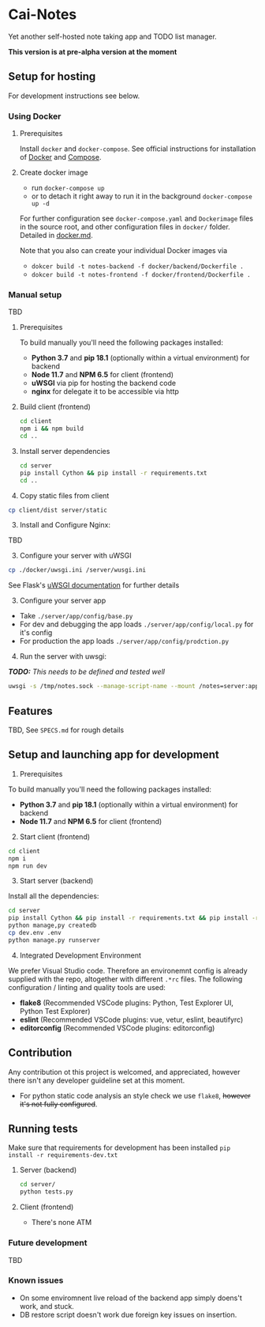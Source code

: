 # Cai-Notes

Yet another self-hosted note taking app and TODO list manager.

**This version is at pre-alpha version at the moment**

## Setup for hosting

For development instructions see below.

### Using Docker

1. Prerequisites

    Install `docker` and `docker-compose`.
    See official instructions for installation of
    [Docker](https://www.docker.com/get-started) and
    [Compose](https://docs.docker.com/compose/install/).

2. Create docker image

    - run `docker-compose up`
    - or to detach it right away to run it in the background `docker-compose up -d`

    For further configuration see `docker-compose.yaml` and
    `Dockerimage` files in the source root, and other configuration
    files in `docker/` folder. Detailed in [docker.md](docker.md).

    Note that you also can create your individual Docker images via

    - `dokcer build -t notes-backend -f docker/backend/Dockerfile .`
    - `dokcer build -t notes-frontend -f docker/frontend/Dockerfile .`


### Manual setup

  TBD



1. Prerequisites

    To build manually you'll need the following packages installed:

    - **Python 3.7** and **pip 18.1** (optionally within a virtual environment) for backend
    - **Node 11.7** and **NPM 6.5** for client (frontend)
    - **uWSGI** via pip for hosting the backend code
    - **nginx** for delegate it to be accessible via http

1. Build client (frontend)

    ```bash
    cd client
    npm i && npm build
    cd ..
    ```

2. Install server dependencies

    ```bash
    cd server
    pip install Cython && pip install -r requirements.txt
    cd ..
    ```

3. Copy static files from client

  ```bash
  cp client/dist server/static
  ```

3. Install and Configure Nginx:

  TBD

3. Configure your server with uWSGI

  ```bash
  cp ./docker/uwsgi.ini /server/wusgi.ini
```

See Flask's [uWSGI documentation](http://flask.pocoo.org/docs/1.0/deploying/uwsgi/) for further details

3. Configure your server app

  - Take `./server/app/config/base.py`
  - For dev and debugging the app loads `./server/app/config/local.py` for it's config
  - For production the app loads `./server/app/config/prodction.py`

4. Run the server with uwsgi:

  ***TODO:*** *This needs to be defined and tested well*

  ```bash
  uwsgi -s /tmp/notes.sock --manage-script-name --mount /notes=server:app
  ```

## Features

TBD, See `SPECS.md` for rough details


## Setup and launching app for development

1. Prerequisites

  To build manually you'll need the following packages installed:

  - **Python 3.7** and **pip 18.1** (optionally within a virtual environment) for backend
  - **Node 11.7** and **NPM 6.5** for client (frontend)

2. Start client (frontend)

  ```bash
  cd client
  npm i
  npm run dev
  ```

3. Start server (backend)

  Install all the dependencies:

  ```bash
  cd server
  pip install Cython && pip install -r requirements.txt && pip install -r requirements-dev.txt
  python manage,py createdb
  cp dev.env .env
  python manage.py runserver
  ```

4. Integrated Development Environment

  We prefer Visual Studio code. Therefore an environemnt config is already supplied with the repo, altogether with different `.*rc` files. The following configuration / linting and quality tools are used:

  - **flake8** (Recommended VSCode plugins: Python, Test Explorer UI, Python Test Explorer)
  - **eslint** (Recommended VSCode plugins: vue, vetur, eslint, beautifyrc)
  - **editorconfig** (Recommended VSCode plugins: editorconfig)

## Contribution

Any contribution ot this project is welcomed, and appreciated, however
there isn't any developer guideline set at this moment.

- For python static code analysis an style check we use `flake8`, ~~however it's not fully configured~~.

## Running tests

Make sure that requirements for development has been installed `pip install -r requirements-dev.txt`

1. Server (backend)

    ```bash
    cd server/
    python tests.py
    ```

2. Client (frontend)
    - There's none ATM

### Future development

TBD

### Known issues

- On some enviromnent live reload of the backend app simply doens't work, and stuck.
- DB restore script doesn't work due foreign key issues on insertion.
